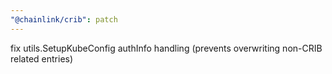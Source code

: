 ```yaml
---
"@chainlink/crib": patch
---
```


fix utils.SetupKubeConfig authInfo handling (prevents overwriting non-CRIB related entries)
